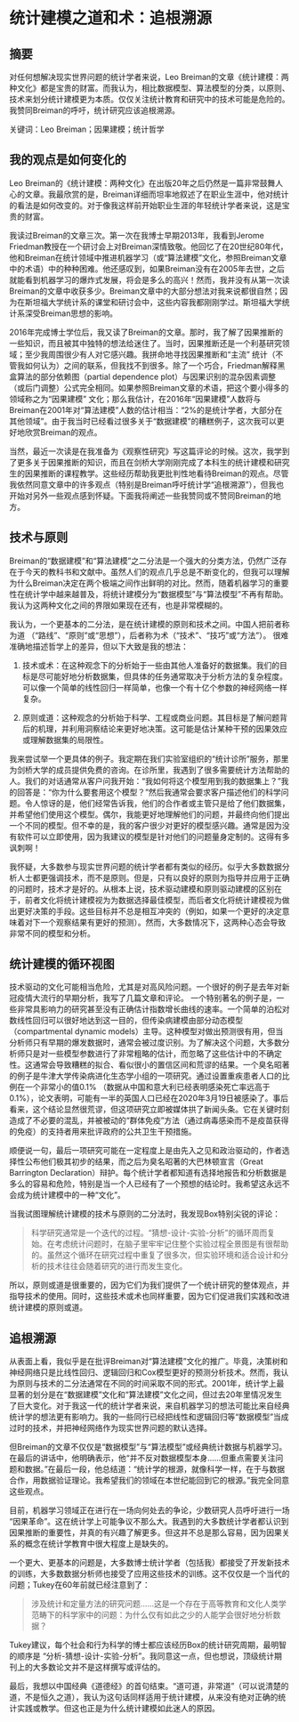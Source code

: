 # 统计建模之道和术：追根溯源

 
## 摘要

对任何想解决现实世界问题的统计学者来说，Leo Breiman的文章《统计建模：两种文化》都是宝贵的财富。而我认为，相比数据模型、算法模型的分类，以原则、技术来划分统计建模更为本质。仅仅关注统计教育和研究中的技术可能是危险的。我赞同Breiman的呼吁，统计研究应该追根溯源。

关键词：Leo Breiman；因果建模；统计哲学

## 我的观点是如何变化的

Leo Breiman的《统计建模：两种文化》在出版20年之后仍然是一篇非常鼓舞人心的文章。我最欣赏的是，Breiman详细而坦率地叙述了在职业生涯中，他对统计的看法是如何改变的。对于像我这样前开始职业生涯的年轻统计学者来说，这是宝贵的财富。

我读过Breiman的文章三次。第一次在我博士早期2013年，我看到Jerome Friedman教授在一个研讨会上对Breiman深情致敬。他回忆了在20世纪80年代，他和Breiman在统计领域中推进机器学习（或“算法建模”文化，参照Breiman文章中的术语）中的种种困难。他还感叹到，如果Breiman没有在2005年去世，之后就能看到机器学习的爆炸式发展，将会是多么的高兴！然而，我并没有从第一次读Breiman的文章中收获多少。Breiman文章中的大部分想法对我来说都很自然；因为在斯坦福大学统计系的课堂和研讨会中，这些内容我都刚刚学过。斯坦福大学统计系深受Breiman思想的影响。

2016年完成博士学位后，我又读了Breiman的文章。那时，我了解了因果推断的一些知识，而且被其中独特的想法给迷住了。当时，因果推断还是一个利基研究领域；至少我周围很少有人对它感兴趣。我拼命地寻找因果推断和“主流” 统计（不管我如何认为）之间的联系，但我找不到很多。除了一个巧合，Friedman解释黑盒算法的部分依赖图（partial dependence plot）与因果识别的混杂因素调整（或后门调整）公式完全相同。如果参照Breiman文章的术语，把这个要小得多的领域称之为“因果建模” 文化；那么我估计，在2016年“因果建模”人数将与Breiman在2001年对“算法建模”人数的估计相当：“2%的是统计学者，大部分在其他领域”。由于我当时已经看过很多关于“数据建模”的糟糕例子，这次我可以更好地欣赏Breiman的观点。

当然，最近一次读是在我准备为《观察性研究》写这篇评论的时候。这次，我学到了更多关于因果推断的知识，而且在剑桥大学刚刚完成了本科生的统计建模和研究生的因果推断的课程教学。这些经历帮助我更批判性地看待Breiman的观点。尽管我依然同意文章中的许多观点（特别是Breiman呼吁统计学“追根溯源”），但我也开始对另外一些观点感到怀疑。下面我将阐述一些我赞同或不赞同Breiman的地方。

## 技术与原则

Breiman的“数据建模”和“算法建模”之二分法是一个强大的分类方法，仍然广泛存在于今天的教科书和文献中。虽然人们的观点几乎总是不断变化的，但我可以理解为什么Breiman决定在两个极端之间作出鲜明的对比。然而，随着机器学习的重要性在统计学中越来越普及，将统计建模分为“数据模型”与“算法模型”不再有帮助。我认为这两种文化之间的界限如果现在还有，也是非常模糊的。

我认为，一个更基本的二分法，是在统计建模的原则和技术之间。中国人把前者称为道 （“路线”、“原则”或“思想”），后者称为术（“技术”、“技巧”或“方法”）。 很难准确地描述哲学上的差异，但以下大致是我的想法：

1. 技术或术：在这种观念下的分析始于一些由其他人准备好的数据集。我们的目标是尽可能好地分析数据集，但具体的任务通常取决于分析方法的复杂程度。可以像一个简单的线性回归一样简单，也像一个有十亿个参数的神经网络一样复杂。

2. 原则或道：这种观念的分析始于科学、工程或商业问题。其目标是了解问题背后的机理，并利用洞察结论来更好地决策。这可能是估计某种干预的因果效应或理解数据集的局限性。

我来尝试举一个更具体的例子。我定期在我们实验室组织的“统计诊所”服务，那里为剑桥大学的成员提供免费的咨询。在诊所里，我遇到了很多需要统计方法帮助的人。我们的对话通常从客户问我开始：“我如何将这个模型用到我的数据集上？”我的回答是：“你为什么要套用这个模型？”然后我通常会要求客户描述他们的科学问题。令人惊讶的是，他们经常告诉我，他们的合作者或主管只是给了他们数据集，并希望他们使用这个模型。偶尔，我能更好地理解他们的问题，并最终向他们提出一个不同的模型。但不幸的是，我的客户很少对更好的模型感兴趣。通常是因为没有软件可以立即使用，因为我建议的模型是针对他们的问题量身定制的。这得有多讽刺啊！

我怀疑，大多数参与现实世界问题的统计学者都有类似的经历。似乎大多数数据分析人士都更强调技术，而不是原则。但是，只有以良好的原则为指导并应用于正确的问题时，技术才是好的。从根本上说，技术驱动建模和原则驱动建模的区别在于，前者文化将统计建模视为为数据选择最佳模型，而后者文化将统计建模视为做出更好决策的手段。这些目标并不总是相互冲突的（例如，如果一个更好的决定意味着对下一个观察结果有更好的预测）。然而，大多数情况下，这两种心态会导致非常不同的模型和分析。 

## 统计建模的循环视图

技术驱动的文化可能相当危险，尤其是对高风险问题。一个很好的例子是去年对新冠疫情大流行的早期分析，我写了几篇文章和评论。 一个特别著名的例子是，一些非常具影响力的研究甚至没有正确估计指数增长曲线的速率。一个简单的泊松对数线性回归可以很好地达到这一目的，但传染病建模由部分动态模型（compartmental dynamic models）主导。这种模型对做出预测很有用，但当分析师只有早期的爆发数据时，通常会被过度识别。为了解决这个问题，大多数分析师只是对一些模型参数进行了非常粗略的估计，而忽略了这些估计中的不确定性。这通常会导致糟糕的拟合、看似很小的置信区间和荒谬的结果。一个臭名昭著的例子是牛津大学传染病进化生态学小组的一项研究。通过设置重疾患者人口的比例在一个非常小的值0.1% （数据从中国和意大利已经表明感染死亡率远高于0.1%），论文表明，可能有一半的英国人口已经在2020年3月19日被感染了。事后看来，这个结论显然很荒谬，但这项研究立即被媒体拱了新闻头条。它在关键时刻造成了不必要的混乱，并被被动的“群体免疫”方法（通过病毒感染而不是疫苗获得的免疫）的支持者用来批评政府的公共卫生干预措施。

顺便说一句，最后一项研究可能在一定程度上是由先入之见和政治驱动的，作者选择性公布他们极其初步的结果，而之后为臭名昭著的大巴林顿宣言（Great Barrington Declaration）辩护。每个统计学者都知道有选择地报告和分析数据是多么的容易和危险，特别是当一个人已经有了一个预想的结论时。我希望这永远不会成为统计建模中的一种“文化”。

当我试图理解统计建模的技术与原则的二分法时，我发现Box特别尖锐的评论：

> 科学研究通常是一个迭代的过程。“猜想-设计-实验-分析”的循环周而复始。在考虑统计问题时，在脑子里牢牢记住整个实验过程全景图是有很帮助的。虽然这个循环在研究过程中重复了很多次，但实验环境和适合设计和分析的技术往往会随着研究的进行而发生变化。

所以，原则或道是很重要的，因为它们为我们提供了一个统计研究的整体观点，并指导技术的使用。同时，这些技术或术也同样重要，因为它们促进我们实践和改进统计建模的原则或道。

## 追根溯源

从表面上看，我似乎是在批评Breiman对“算法建模”文化的推广。毕竟，决策树和神经网络只是比线性回归、逻辑回归和Cox模型更好的预测分析技术。然而，我认为原则与技术的二分法通常在不同的时间采取不同的形式。2001年，统计学上最显著的划分是在“数据建模”文化和“算法建模”文化之间，但过去20年里情况发生了巨大变化。对于我这一代的统计学者来说，来自机器学习的想法可能比来自经典统计学的想法更有影响力。我的一些同行已经把线性和逻辑回归等“数据模型”当成过时的技术，并把神经网络作为现实世界问题的默认选择。

但Breiman的文章不仅仅是“数据模型”与“算法模型”或经典统计数据与机器学习。在最后的讲话中，他明确表示，他“并不反对数据模型本身……但重点需要关注问题和数据。”在最后一段，他总结道：“统计学的根源，就像科学一样，在于与数据合作，用数据验证理论。我希望我们的领域在本世纪能回到它的根源。”我完全同意这些观点。 

目前，机器学习领域正在进行在一场向何处去的争论，少数研究人员呼吁进行一场 “因果革命”。这在统计学上可能争议不那么大。我遇到的大多数统计学者都认识到因果推断的重要性，并真的有兴趣了解更多。但这并不总是那么容易，因为因果关系的概念在统计学教育中很大程度上是缺失的。

一个更大、更基本的问题是，大多数博士统计学者（包括我）都接受了开发新技术的训练，大多数数据分析师也接受了应用这些技术的训练。这不仅仅是一个当代的问题；Tukey在60年前就已经注意到了：

> 涉及统计和定量方法的研究问题……这是一个存在于高等教育和文化人类学范畴下的科学家中的问题：为什么仅有如此之少的人能学会很好地分析数据？

Tukey建议，每个社会和行为科学的博士都应该经历Box的统计研究周期，最明智的顺序是 “分析-猜想-设计-实验-分析”。我同意这一点，但也想说，顶级统计期刊上的大多数论文并不是这样撰写或评估的。

最后，我想以中国经典《道德经》的首句结束。“道可道，非常道”（可以说清楚的道，不是恒久之道），我认为这句话同样适用于统计建模，从来没有绝对正确的统计实践或教学。但这也正是为什么统计建模如此迷人的原因。
